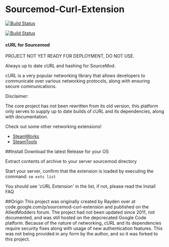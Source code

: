 # Sourcemod-Curl-Extension
[![Build Status](https://api.travis-ci.org/Versatile-BFG/Sourcemod-Curl-Extension.svg?branch=master&status=created)](https://travis-ci.org/Versatile-BFG/Sourcemod-Curl-Extension)

[![Build Status](https://ci.appveyor.com/api/projects/status/github/Sourcemod-Curl-Extension/sourcemod-curl-extension?branch=master&svg=true)](https://ci.appveyor.com/project/cyken/sourcemod-curl-extension)


#### cURL for Sourcemod
PROJECT NOT YET READY FOR DEPLOYMENT, DO NOT USE.

Always up to date cURL and hashing for SourceMod.

cURL is a very popular networking library that allows developers to communicate over various networking protocols, along with
ensuring secure communications.

Disclaimer:

The core project has not been rewritten from its old version, this platform only serves to supply up to date builds of cURL and its dependencies,
along with documentation.

Check out some other networking extensions!
* [SteamWorks](https://forums.alliedmods.net/showthread.php?t=229556)
* [SteamTools](https://forums.alliedmods.net/showthread.php?t=170630)

##Install
Download the latest Release for your OS

Extract contents of archive to your server sourcemod directory

Start your server, confirm that the extension is loaded by executing the command:
```sm exts list```

You should see 'cURL Extension' in the list, if not, please read the Install FAQ



##Origin
This project was originally created by Rayden over at code.google.com/p/sourcemod-curl-extension and published on the AlliedModders
forum. The project had not been updated since 2011, not documented, and was still hosted on the depcrecated Google Code platform.
Because of the nature of networking, cURL and its dependencies require security fixes along with usage of new authentication features.
This was not being provided in any form by the author, and so it was forked to this project.
